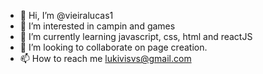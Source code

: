 - 👋 Hi, I’m @vieiralucas1
- 👀 I’m interested in campin and games
- 🌱 I’m currently learning javascript, css, html and reactJS
- 💞️ I’m looking to collaborate on page creation.
- 📫 How to reach me lukivisvs@gmail.com

<!---
vieiralucas1/vieiralucas1 is a ✨ special ✨ repository because its `README.md` (this file) appears on your GitHub profile.
You can click the Preview link to take a look at your changes.
--->
